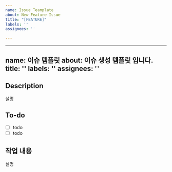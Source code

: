 ```yaml
---
name: Issue Teamplate
about: New Feature Issue
title: "[FEATURE]"
labels: ''
assignees: ''

---
```


---
name: 이슈 템플릿
about: 이슈 생성 템플릿 입니다.
title: ''
labels: ''
assignees: ''
---
## Description
설명
## To-do
- [ ] todo
- [ ] todo
## 작업 내용
설명
